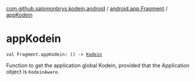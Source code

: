 [com.github.salomonbrys.kodein.android](../index.md) / [android.app.Fragment](index.md) / [appKodein](.)

# appKodein

`val Fragment.appKodein: () -> `[`Kodein`](../../com.github.salomonbrys.kodein/-kodein/index.md)

Function to get the application global Kodein, provided that the Application object is `KodeinAware`.

